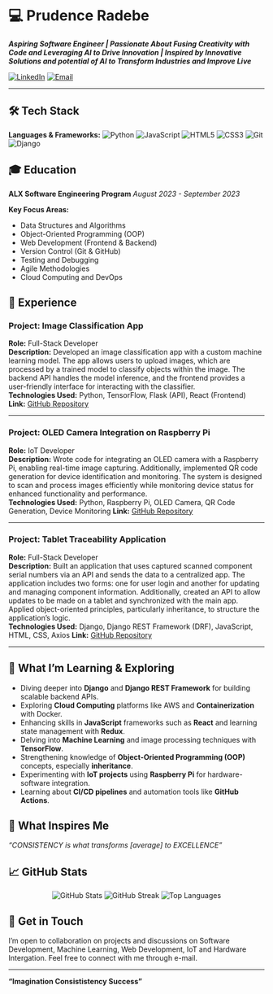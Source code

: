 # 💻 **Prudence Radebe**

**_Aspiring Software Engineer | Passionate About Fusing Creativity with Code and Leveraging AI to Drive Innovation | Inspired by Innovative Solutions and potential of AI to Transform Industries and Improve Live_**

[![LinkedIn](https://img.shields.io/badge/-LinkedIn-blue?style=flat&logo=Linkedin&logoColor=white)](https://www.linkedin.com/in/prudence-radebe-736b08241/)
[![Email](https://img.shields.io/badge/-Email-c14438?style=flat&logo=Gmail&logoColor=white)](mailto:missphumy@gmail.com)
<!-- [![Portfolio](https://img.shields.io/badge/-Portfolio-orange?style=flat&logo=google-chrome&logoColor=white)](https://yourportfolio.com) -->

---

## 🛠 **Tech Stack**

**Languages & Frameworks:**
![Python](https://img.shields.io/badge/-Python-333?style=flat&logo=python)
![JavaScript](https://img.shields.io/badge/-JavaScript-333?style=flat&logo=javascript)
![HTML5](https://img.shields.io/badge/-HTML5-333?style=flat&logo=html5)
![CSS3](https://img.shields.io/badge/-CSS3-333?style=flat&logo=css3)
![Git](https://img.shields.io/badge/-Git-333?style=flat&logo=git)
![Django](https://img.shields.io/badge/-Django-333?style=flat&logo=django)
<!-- ![React](https://img.shields.io/badge/-React-333?style=flat&logo=react) -->

<!-- ![Flask](https://img.shields.io/badge/-Flask-333?style=flat&logo=flask) -->
<!-- ![SQL](https://img.shields.io/badge/-SQL-333?style=flat&logo=postgresql) -->


## 🎓 **Education**

**ALX Software Engineering Program**
_August 2023 - September 2023_

**Key Focus Areas:**
- Data Structures and Algorithms
- Object-Oriented Programming (OOP)
- Web Development (Frontend & Backend)
- Version Control (Git & GitHub)
- Testing and Debugging
- Agile Methodologies
- Cloud Computing and DevOps
<!-- -  Databases and SQL -->

## 💼 **Experience**

### **Project: Image Classification App**
**Role:** Full-Stack Developer  
**Description:** Developed an image classification app with a custom machine learning model. The app allows users to upload images, which are processed by a trained model to classify objects within the image. The backend API handles the model inference, and the frontend provides a user-friendly interface for interacting with the classifier.  
**Technologies Used:** Python, TensorFlow, Flask (API), React (Frontend)  
**Link:** [GitHub Repository](https://github.com/MissPhumy/image-Classification)

---

### **Project: OLED Camera Integration on Raspberry Pi** 
**Role:** IoT Developer  
**Description:** Wrote code for integrating an OLED camera with a Raspberry Pi, enabling real-time image capturing. Additionally, implemented QR code generation for device identification and monitoring. The system is designed to scan and process images efficiently while monitoring device status for enhanced functionality and performance.  
**Technologies Used:** Python, Raspberry Pi, OLED Camera, QR Code Generation, Device Monitoring
**Link:** [GitHub Repository](https://github.com/MissPhumy/QR-Reader-with-OLED-Display)

---

### **Project: Tablet Traceability Application**
**Role:** Full-Stack Developer  
**Description:** Built an application that uses captured scanned component serial numbers via an API and sends the data to a centralized app. The application includes two forms: one for user login and another for updating and managing component information. Additionally, created an API to allow updates to be made on a tablet and synchronized with the main app. Applied object-oriented principles, particularly inheritance, to structure the application’s logic.  
**Technologies Used:** Django, Django REST Framework (DRF), JavaScript, HTML, CSS, Axios
**Link:** [GitHub Repository](#)

---


## 🌱 **What I’m Learning & Exploring**
- Diving deeper into **Django** and **Django REST Framework** for building scalable backend APIs.
- Exploring **Cloud Computing** platforms like AWS and **Containerization** with Docker.
- Enhancing skills in **JavaScript** frameworks such as **React** and learning state management with **Redux**.
- Delving into **Machine Learning** and image processing techniques with **TensorFlow**.
- Strengthening knowledge of **Object-Oriented Programming (OOP)** concepts, especially **inheritance**.
- Experimenting with **IoT projects** using **Raspberry Pi** for hardware-software integration.
-  Learning about **CI/CD pipelines** and automation tools like **GitHub Actions**.


## 🌟 **What Inspires Me**
_“CONSISTENCY is what transforms [average] to EXCELLENCE”_

## 📈 **GitHub Stats**
<p align="center">
  <img src="https://github-readme-stats.vercel.app/api?username=MissPhumy&show_icons=true&theme=radical" alt="GitHub Stats">
  <img src="https://github-readme-streak-stats.herokuapp.com/?user=MissPhumy&theme=radical" alt="GitHub Streak">
  <img src="https://github-readme-stats.vercel.app/api/top-langs/?username=MissPhumy&layout=compact&theme=radical" alt="Top Languages">
</p>

## 💬 **Get in Touch**
I’m open to collaboration on projects and discussions on Software Development, Machine Learning, Web Development, IoT and Hardware Intergation. Feel free to connect with me through e-mail.

---

**“Imagination Consististency Success”**
